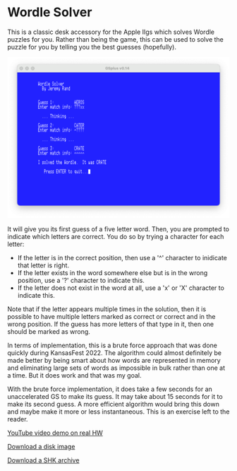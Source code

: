 #  Wordle Solver

This is a classic desk accessory for the Apple IIgs which solves Wordle puzzles for you.  Rather than being the game, this can be used to solve the puzzle for you by telling you the best guesses (hopefully).

![Wordle Solver Screenshot](/wordlesolve.png "Wordle Solver Screenshot")

It will give you its first guess of a five letter word.  Then, you are prompted to indicate which letters are correct.  You do so by trying a character for each letter:
* If the letter is in the correct position, then use a '^' character to inidicate that letter is right.
* If the letter exists in the word somewhere else but is in the wrong position, use a '?' character to indicate this.
* If the letter does not exist in the word at all, use a 'x' or 'X' character to indicate this.

Note that if the letter appears multiple times in the solution, then it is possible to have multiple letters marked as correct or correct and in the wrong position.  If the guess has more letters of that type in it, then one should be marked as wrong.

In terms of implementation, this is a brute force approach that was done quickly during KansasFest 2022.  The algorithm could almost definitely be made better by being smart about how words are represented in memory and eliminating large sets of words as impossible in bulk rather than one at a time.  But it does work and that was my goal.

With the brute force implementation, it does take a few seconds for an unaccelerated GS to make its guess.  It may take about 15 seconds for it to make its second guess.  A more efficient algorithm would bring this down and maybe make it more or less instantaneous.  This is an exercise left to the reader.

[YouTube video demo on real HW](https://youtu.be/_eNhsdsFjkI)

[Download a disk image](https://github.com/jeremysrand/wordlesolve/releases/download/1.0/wordlesolve.2mg)

[Download a SHK archive](https://github.com/jeremysrand/wordlesolve/releases/download/1.0/wordlesolve.shk)
